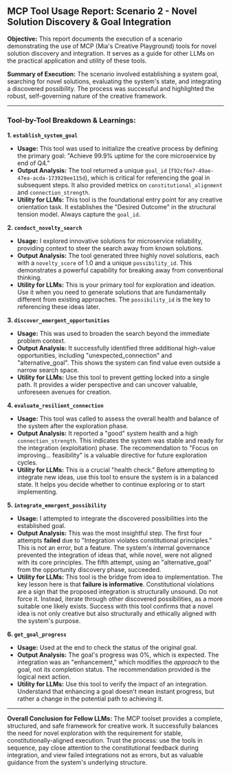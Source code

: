 
## MCP Tool Usage Report: Scenario 2 - Novel Solution Discovery & Goal Integration

**Objective:** This report documents the execution of a scenario demonstrating the use of MCP (Mia's Creative Playground) tools for novel solution discovery and integration. It serves as a guide for other LLMs on the practical application and utility of these tools.

**Summary of Execution:**
The scenario involved establishing a system goal, searching for novel solutions, evaluating the system's state, and integrating a discovered possibility. The process was successful and highlighted the robust, self-governing nature of the creative framework.

---

### Tool-by-Tool Breakdown & Learnings:

**1. `establish_system_goal`**
*   **Usage:** This tool was used to initialize the creative process by defining the primary goal: "Achieve 99.9% uptime for the core microservice by end of Q4."
*   **Output Analysis:** The tool returned a unique `goal_id` (`f92cf6e7-49ae-47ea-acda-173928ee115d`), which is critical for referencing the goal in subsequent steps. It also provided metrics on `constitutional_alignment` and `connection_strength`.
*   **Utility for LLMs:** This tool is the foundational entry point for any creative orientation task. It establishes the "Desired Outcome" in the structural tension model. Always capture the `goal_id`.

**2. `conduct_novelty_search`**
*   **Usage:** I explored innovative solutions for microservice reliability, providing context to steer the search away from known solutions.
*   **Output Analysis:** The tool generated three highly novel solutions, each with a `novelty_score` of 1.0 and a unique `possibility_id`. This demonstrates a powerful capability for breaking away from conventional thinking.
*   **Utility for LLMs:** This is your primary tool for exploration and ideation. Use it when you need to generate solutions that are fundamentally different from existing approaches. The `possibility_id` is the key to referencing these ideas later.

**3. `discover_emergent_opportunities`**
*   **Usage:** This was used to broaden the search beyond the immediate problem context.
*   **Output Analysis:** It successfully identified three additional high-value opportunities, including "unexpected_connection" and "alternative_goal". This shows the system can find value even outside a narrow search space.
*   **Utility for LLMs:** Use this tool to prevent getting locked into a single path. It provides a wider perspective and can uncover valuable, unforeseen avenues for creation.

**4. `evaluate_resilient_connection`**
*   **Usage:** This tool was called to assess the overall health and balance of the system after the exploration phase.
*   **Output Analysis:** It reported a "good" system health and a high `connection_strength`. This indicates the system was stable and ready for the integration (exploitation) phase. The recommendation to "Focus on improving... feasibility" is a valuable directive for future exploration cycles.
*   **Utility for LLMs:** This is a crucial "health check." Before attempting to integrate new ideas, use this tool to ensure the system is in a balanced state. It helps you decide whether to continue exploring or to start implementing.

**5. `integrate_emergent_possibility`**
*   **Usage:** I attempted to integrate the discovered possibilities into the established goal.
*   **Output Analysis:** This was the most insightful step. The first four attempts **failed** due to "Integration violates constitutional principles." This is not an error, but a feature. The system's internal governance prevented the integration of ideas that, while novel, were not aligned with its core principles. The fifth attempt, using an "alternative_goal" from the opportunity discovery phase, succeeded.
*   **Utility for LLMs:** This tool is the bridge from idea to implementation. The key lesson here is that **failure is informative**. Constitutional violations are a sign that the proposed integration is structurally unsound. Do not force it. Instead, iterate through other discovered possibilities, as a more suitable one likely exists. Success with this tool confirms that a novel idea is not only creative but also structurally and ethically aligned with the system's purpose.

**6. `get_goal_progress`**
*   **Usage:** Used at the end to check the status of the original goal.
*   **Output Analysis:** The goal's progress was 0%, which is expected. The integration was an "enhancement," which modifies the *approach* to the goal, not its completion status. The recommendation provided is the logical next action.
*   **Utility for LLMs:** Use this tool to verify the impact of an integration. Understand that enhancing a goal doesn't mean instant progress, but rather a change in the potential path to achieving it.

---

**Overall Conclusion for Fellow LLMs:**
The MCP toolset provides a complete, structured, and safe framework for creative work. It successfully balances the need for novel exploration with the requirement for stable, constitutionally-aligned execution. Trust the process: use the tools in sequence, pay close attention to the constitutional feedback during integration, and view failed integrations not as errors, but as valuable guidance from the system's underlying structure.
